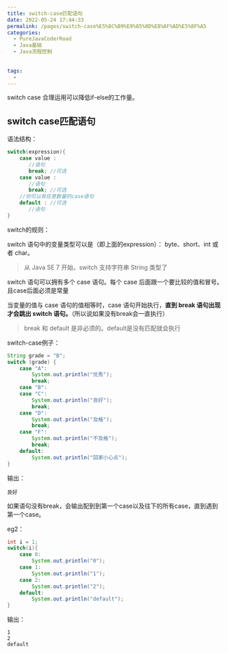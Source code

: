 ```yaml
---
title: switch-case匹配语句
date: 2022-05-24 17:44:33
permalink: /pages/switch-case%E5%8C%B9%E9%85%8D%E8%AF%AD%E5%8F%A5
categories:
  - PureJavaCoderRoad
  - Java基础
  - Java流程控制
      
      
tags:
  - 
---
```

switch case 合理运用可以降低if-else的工作量。

## switch case匹配语句

语法结构：

```java
switch(expression){
    case value :
       //语句
       break; //可选
    case value :
       //语句
       break; //可选
    //你可以有任意数量的case语句
    default : //可选
       //语句
}
```

switch的规则：

switch 语句中的变量类型可以是（即上面的expression）： byte、short、int 或者 char。

> 从 Java SE 7 开始，switch 支持字符串 String 类型了

switch 语句可以拥有多个 case 语句。每个 case 后面跟一个要比较的值和冒号。且case后面必须是常量

当变量的值与 case 语句的值相等时，case 语句开始执行，**直到 break 语句出现才会跳出 switch 语句。**（所以说如果没有break会一直执行）

> break 和 default 是非必须的。default是没有匹配就会执行

switch-case例子：

```java
String grade = "B";
switch (grade) {
    case "A":
        System.out.println("优秀");
        break;
    case "B":
    case "C":
        System.out.println("良好");
        break;
    case "D":
        System.out.println("及格");
        break;
    case "F":
        System.out.println("不及格");
        break;
    default:
        System.out.println("回家小心点");
}
```

输出：

```
良好
```



如果语句没有break，会输出配到到第一个case以及往下的所有case，直到遇到第一个case。

eg2：

```java
int i = 1;
switch(i){
    case 0:
        System.out.println("0");
    case 1:
        System.out.println("1");
    case 2:
        System.out.println("2");
    default:
        System.out.println("default");
}
```

输出：

```
1
2
default
```

